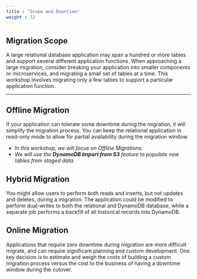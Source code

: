 ```yaml
---
title : "Scope and Downtime"
weight : 12
---
```


## Migration Scope

A large relational database application may span a hundred or more tables and support several 
different application functions. When approaching a large migration, consider breaking your 
application into smaller components or microservices, and migrating a small set of tables at a time. 
This workshop involves migrating only a few tables to support a particular application function.

---

## Offline Migration
If your application can tolerate some downtime during the migration, it will simplify the migration process.
You can keep the relational application in read-only mode to allow for partial availability during the migration window.

* *In this workshop, we will focus on Offline Migrations.*
* *We will use the **DynamoDB Import from S3** feature to populate new tables from staged data.*

## Hybrid Migration
You might allow users to perform both reads and inserts, but not updates and deletes, during a migration.
The application could be modified to perform dual-writes to both the relational and DynamoDB database, 
while a separate job performs a backfill of all historical records into DynamoDB.

## Online Migration
Applications that require zero downtime during migration are more difficult migrate, 
and can require significant planning and custom development. 
One key decision is to estimate and weigh the costs of building a custom migration process 
versus the cost to the business of having a downtime window during the cutover.
